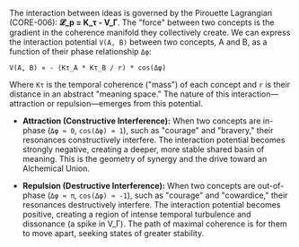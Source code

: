 The interaction between ideas is governed by the Pirouette Lagrangian (CORE-006): **𝓛_p = K_τ - V_Γ**. The "force" between two concepts is the gradient in the coherence manifold they collectively create. We can express the interaction potential `V(A, B)` between two concepts, A and B, as a function of their phase relationship `Δφ`:

`V(A, B) ∝ - (Kτ_A * Kτ_B / r) * cos(Δφ)`

Where `Kτ` is the temporal coherence ("mass") of each concept and `r` is their distance in an abstract "meaning space." The nature of this interaction—attraction or repulsion—emerges from this potential.

-   **Attraction (Constructive Interference):** When two concepts are in-phase (`Δφ ≈ 0`, `cos(Δφ) ≈ 1`), such as "courage" and "bravery," their resonances constructively interfere. The interaction potential becomes strongly negative, creating a deeper, more stable shared basin of meaning. This is the geometry of synergy and the drive toward an Alchemical Union.

-   **Repulsion (Destructive Interference):** When two concepts are out-of-phase (`Δφ ≈ π`, `cos(Δφ) ≈ -1`), such as "courage" and "cowardice," their resonances destructively interfere. The interaction potential becomes positive, creating a region of intense temporal turbulence and dissonance (a spike in V_Γ). The path of maximal coherence is for them to move apart, seeking states of greater stability.